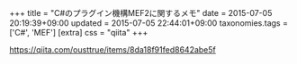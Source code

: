 +++
title = "C#のプラグイン機構MEF2に関するメモ"
date = 2015-07-05 20:19:39+09:00
updated = 2015-07-05 22:44:01+09:00
taxonomies.tags = ['C#', 'MEF']
[extra]
css = "qiita"
+++

<https://qiita.com/ousttrue/items/8da18f91fed8642abe5f>



